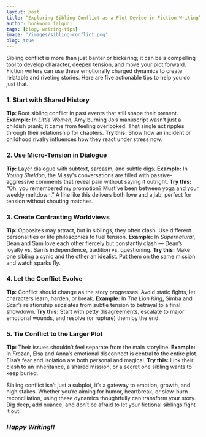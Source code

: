 ```yaml
---
layout: post
title: “Exploring Sibling Conflict as a Plot Device in Fiction Writing”
author: bookworm_falguni
tags: [blog, writing-tips]
image: '/images/sibling-conflict.png'
blog: true
---
```

Sibling conflict is more than just banter or bickering; it can be a compelling tool to develop character, deepen tension, and move your plot forward. Fiction writers can use these emotionally charged dynamics to create relatable and riveting stories. Here are five actionable tips to help you do just that.

### 1. Start with Shared History
**Tip:** Root sibling conflict in past events that still shape their present.
**Example:** In *Little Women*, Amy burning Jo’s manuscript wasn’t just a childish prank; it came from feeling overlooked. That single act ripples through their relationship for chapters.
**Try this:** Show how an incident or childhood rivalry influences how they react under stress now.

### 2. Use Micro-Tension in Dialogue
**Tip:** Layer dialogue with subtext, sarcasm, and subtle digs.
**Example:** In *Young Sheldon*, the Missy's conversations are filled with passive-aggressive comments that reveal pain without saying it outright.
**Try this:** “Oh, you remembered my promotion? Must’ve been between yoga and your weekly meltdown.”
A line like this delivers both love and a jab, perfect for tension without shouting matches.

### 3. Create Contrasting Worldviews
**Tip:** Opposites may attract, but in siblings, they often clash. Use different personalities or life philosophies to fuel tension.
**Example:** In *Supernatural*, Dean and Sam love each other fiercely but constantly clash — Dean’s loyalty vs. Sam’s independence, tradition vs. questioning.
**Try this:** Make one sibling a cynic and the other an idealist. Put them on the same mission and watch sparks fly.

### 4. Let the Conflict Evolve
**Tip:** Conflict should change as the story progresses. Avoid static fights, let characters learn, harden, or break.
**Example:** In *The Lion King*, Simba and Scar’s relationship escalates from subtle tension to betrayal to a final showdown.
**Try this:** Start with petty disagreements, escalate to major emotional wounds, and resolve (or rupture) them by the end.

### 5. Tie Conflict to the Larger Plot
**Tip:** Their issues shouldn’t feel separate from the main storyline.
**Example:** In *Frozen*, Elsa and Anna’s emotional disconnect is central to the entire plot. Elsa’s fear and isolation are both personal and magical.
**Try this:** Link their clash to an inheritance, a shared mission, or a secret one sibling wants to keep buried.

Sibling conflict isn’t just a subplot, it’s a gateway to emotion, growth, and high stakes. Whether you’re aiming for humor, heartbreak, or slow-burn reconciliation, using these dynamics thoughtfully can transform your story. Dig deep, add nuance, and don’t be afraid to let your fictional siblings fight it out.

### ***Happy Writing!!***

